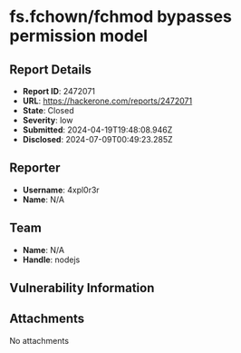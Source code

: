 # fs.fchown/fchmod bypasses permission model

## Report Details
- **Report ID**: 2472071
- **URL**: https://hackerone.com/reports/2472071
- **State**: Closed
- **Severity**: low
- **Submitted**: 2024-04-19T19:48:08.946Z
- **Disclosed**: 2024-07-09T00:49:23.285Z

## Reporter
- **Username**: 4xpl0r3r
- **Name**: N/A

## Team
- **Name**: N/A
- **Handle**: nodejs

## Vulnerability Information


## Attachments
No attachments
